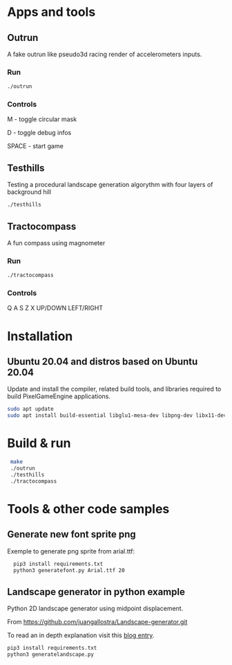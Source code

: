 # Apps and tools

## Outrun

  A fake outrun like pseudo3d racing render of accelerometers inputs.

### Run
 ```bash
 ./outrun
 ```
### Controls

  M - toggle circular mask

  D - toggle debug infos

  SPACE - start game

## Testhills

Testing a procedural landscape generation algorythm with four layers of background hill

 ```bash
 ./testhills
 ```

## Tractocompass

A fun compass using magnometer

### Run
 ```bash
 ./tractocompass
 ```

### Controls

Q
A
S
Z
X
UP/DOWN
LEFT/RIGHT

# Installation

## Ubuntu 20.04 and distros based on Ubuntu 20.04

Update and install the compiler, related build tools, and libraries required to build PixelGameEngine applications.

 ```bash
sudo apt update
sudo apt install build-essential libglu1-mesa-dev libpng-dev libx11-dev libpng-dev
``` 
# Build & run

 ```bash
  make
  ./outrun
  ./testhills
  ./tractocompass
```

# Tools & other code samples

## Generate new font sprite png

Exemple to generate png sprite from arial.ttf:

```bash
  pip3 install requirements.txt
  python3 generatefont.py Arial.ttf 20
```

## Landscape generator in python example

Python 2D landscape generator using midpoint displacement.

From https://github.com/juangallostra/Landscape-generator.git

To read an in depth explanation visit this [blog entry](https://bitesofcode.wordpress.com/2016/12/23/landscape-generation-using-midpoint-displacement/).

```bash
pip3 install requirements.txt
python3 generatelandscape.py
```